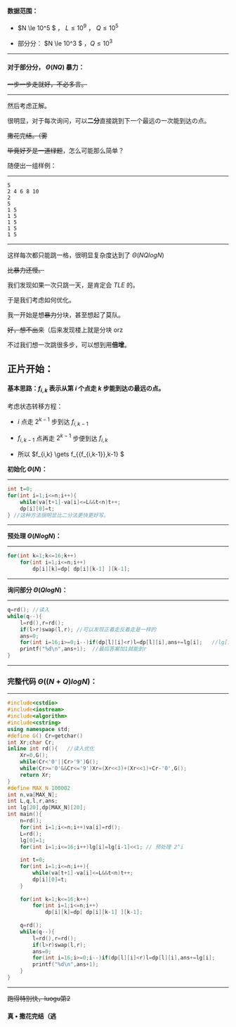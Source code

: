 #### 数据范围：

- $N \le 10^5 $ ， $L \le 10^9$ ， $Q \le 10^5$ 

- 部分分： $N \le 10^3 $ ，$Q \le 10^3$ 

------------


#### 对于部分分， $\Theta ( NQ)$ 暴力：

~~一步一步走就好，不必多言。~~

------------
然后考虑正解。

很明显，对于每次询问，可以**二分**直接跳到下一个最远の一次能到达の点。

~~撒花完结。（雾~~

~~毕竟好歹是一道绿题~~，怎么可能那么简单？

随便出一组样例：

------------
```
5
2 4 6 8 10
2
5
1 5
1 5
1 5
1 5
1 5
```


------------
这样每次都只能跳一格，很明显复杂度达到了 $\Theta(NQlogN)$

~~比暴力还慢。~~

我们发现如果一次只跳一天，是肯定会 $TLE$ 的。

于是我们考虑如何优化。

我一开始是想~~暴力~~分块，甚至想起了莫队。

~~好，想不出来~~（后来发现楼上就是分块  orz

不过我们想一次跳很多步，可以想到用**倍增**。

## **正片开始：**

#### **基本思路：$f_{i,k}$ 表示从第 $i$ 个点走 $k$ 步能到达の最远の点。**

考虑状态转移方程：

- $i$ 点走 $2^{k-1}$ 步到达 $f_{i,k-1}$

- $f_{i,k-1}$ 点再走 $2^{k-1}$ 步便到达 $f_{i,k}$

- 所以 $f_{i,k} \gets f_{{f_{i,k-1}},k-1} $ 


**初始化 $\Theta ( N)$：**

------------
```cpp
int t=0;
for(int i=1;i<=n;i++){
	while(va[t+1]-va[i]<=L&&t<n)t++;
	dp[i][0]=t;
} //这种方法很明显比二分法更快更好写。
```


------------


**预处理 $\Theta ( NlogN)$：**

------------
```cpp
for(int k=1;k<=16;k++)
	for(int i=1;i<=n;i++)
		dp[i][k]=dp[ dp[i][k-1] ][k-1];
```


------------

**询问部分 $\Theta ( QlogN)$：**


------------
```cpp
q=rd(); //读入
while(q--){
	l=rd(),r=rd();
	if(l>r)swap(l,r); //可以发现正着走反着走是一样的
	ans=0;
	for(int i=16;i>=0;i--)if(dp[l][i]<r)l=dp[l][i],ans+=lg[i];   //lg[i]表示2^i，从最大开始，如果走2^i次不能到r就走。
	printf("%d\n",ans+1);  //最后答案加1就能到r
}
```


------------

### 完整代码 $\Theta ( (N+Q)logN )$：

------------
```cpp
#include<cstdio>
#include<iostream>
#include<algorithm>
#include<cstring>
using namespace std;
#define G() Cr=getchar()
int Xr;char Cr;
inline int rd(){   //读入优化
	Xr=0,G();
	while(Cr<'0'||Cr>'9')G();
	while(Cr>='0'&&Cr<='9')Xr=(Xr<<3)+(Xr<<1)+Cr-'0',G();
	return Xr;
}
#define MAX_N 100002
int n,va[MAX_N];
int L,q,l,r,ans;
int lg[20],dp[MAX_N][20]; 
int main(){
	n=rd();
	for(int i=1;i<=n;i++)va[i]=rd();
	L=rd();
	lg[0]=1;
	for(int i=1;i<=16;i++)lg[i]=lg[i-1]<<1; // 预处理 2^i
	
	int t=0;
	for(int i=1;i<=n;i++){
		while(va[t+1]-va[i]<=L&&t<n)t++;
		dp[i][0]=t;
	}
	
	for(int k=1;k<=16;k++)
		for(int i=1;i<=n;i++)
			dp[i][k]=dp[ dp[i][k-1] ][k-1];
	
	q=rd();
	while(q--){
		l=rd(),r=rd();
		if(l>r)swap(l,r);
		ans=0;
		for(int i=16;i>=0;i--)if(dp[l][i]<r)l=dp[l][i],ans+=lg[i];
		printf("%d\n",ans+1);
	}
}
```


------------

~~跑得特别快，luogu第2~~

#### 真 $\bullet$ 撒花完结（逃
